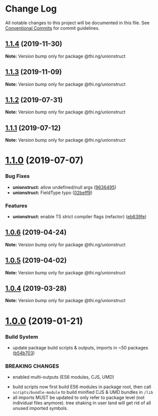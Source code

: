 # Change Log

All notable changes to this project will be documented in this file.
See [Conventional Commits](https://conventionalcommits.org) for commit guidelines.

## [1.1.4](https://github.com/thi-ng/umbrella/compare/@thi.ng/unionstruct@1.1.3...@thi.ng/unionstruct@1.1.4) (2019-11-30)

**Note:** Version bump only for package @thi.ng/unionstruct





## [1.1.3](https://github.com/thi-ng/umbrella/compare/@thi.ng/unionstruct@1.1.2...@thi.ng/unionstruct@1.1.3) (2019-11-09)

**Note:** Version bump only for package @thi.ng/unionstruct





## [1.1.2](https://github.com/thi-ng/umbrella/compare/@thi.ng/unionstruct@1.1.1...@thi.ng/unionstruct@1.1.2) (2019-07-31)

**Note:** Version bump only for package @thi.ng/unionstruct





## [1.1.1](https://github.com/thi-ng/umbrella/compare/@thi.ng/unionstruct@1.1.0...@thi.ng/unionstruct@1.1.1) (2019-07-12)

**Note:** Version bump only for package @thi.ng/unionstruct





# [1.1.0](https://github.com/thi-ng/umbrella/compare/@thi.ng/unionstruct@1.0.6...@thi.ng/unionstruct@1.1.0) (2019-07-07)


### Bug Fixes

* **unionstruct:** allow undefined/null args ([9636495](https://github.com/thi-ng/umbrella/commit/9636495))
* **unionstruct:** FieldType typo ([02beff9](https://github.com/thi-ng/umbrella/commit/02beff9))


### Features

* **unionstruct:** enable TS strict compiler flags (refactor) ([eb639fe](https://github.com/thi-ng/umbrella/commit/eb639fe))





## [1.0.6](https://github.com/thi-ng/umbrella/compare/@thi.ng/unionstruct@1.0.5...@thi.ng/unionstruct@1.0.6) (2019-04-24)

**Note:** Version bump only for package @thi.ng/unionstruct





## [1.0.5](https://github.com/thi-ng/umbrella/compare/@thi.ng/unionstruct@1.0.4...@thi.ng/unionstruct@1.0.5) (2019-04-02)

**Note:** Version bump only for package @thi.ng/unionstruct





## [1.0.4](https://github.com/thi-ng/umbrella/compare/@thi.ng/unionstruct@1.0.3...@thi.ng/unionstruct@1.0.4) (2019-03-28)

**Note:** Version bump only for package @thi.ng/unionstruct







# [1.0.0](https://github.com/thi-ng/umbrella/compare/@thi.ng/unionstruct@0.1.19...@thi.ng/unionstruct@1.0.0) (2019-01-21)


### Build System

* update package build scripts & outputs, imports in ~50 packages ([b54b703](https://github.com/thi-ng/umbrella/commit/b54b703))


### BREAKING CHANGES

* enabled multi-outputs (ES6 modules, CJS, UMD)

- build scripts now first build ES6 modules in package root, then call
  `scripts/bundle-module` to build minified CJS & UMD bundles in `/lib`
- all imports MUST be updated to only refer to package level
  (not individual files anymore). tree shaking in user land will get rid of
  all unused imported symbols.
